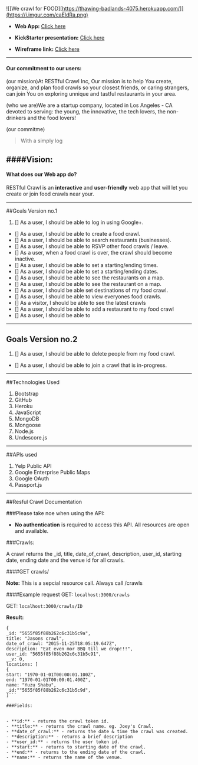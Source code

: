 
![[We crawl for FOOD][https://thawing-badlands-4075.herokuapp.com/]](https://i.imgur.com/caEldRa.png)

* __Web App:__ [Click here](https://thawing-badlands-4075.herokuapp.com/)

* __KickStarter presentation:__        [Click here](http://goo.gl/kQ1zjY) 

* __Wireframe link:__      [Click here](https://goo.gl/xe65Ov)

---
#### Our commitment to our users:

(our mission)At RESTful Crawl Inc, Our mission is to help You create, organize, and plan food crawls so your closest friends, or caring strangers, can join You on exploring unnique and tastful restaurants in your area.

(who we are)We are a startup company, located in Los Angeles - CA devoted to serving: the young, the innovative, the tech lovers, the non-drinkers and the food lovers!

(our commitme)


> With a simply log



####Vision:
- 

#### What does our Web app do?
RESTful Crawl is an **interactive** and **user-friendly** web app that will let you create or join food crawls near your.



-----

##Goals Version no.1


1. [] As a user, I should be able to log in using Google+.
- [] As a user, I should be able to create a food crawl.
- [] As a user, I should be able to search restaurants (businesses).
- [] As a user, I should be able to RSVP other food crawls / leave.
- [] As a user, when a food crawl is over, the crawl should become inactive.
- [] As a user, I should be able to set a starting/ending times.
- [] As a user, I should be able to set a starting/ending dates.
- [] As a user, I should be able to see the restaurants on a map.
- [] As a user, I should be able to see the restaurant on a map.
- [] As a user, I should be able set destinations of my food crawl.
- [] As a user, I should be able to view everyones food crawls.
- [] As a visitor, I should be able to see the latest crawls
- [] As a user, I should be able to add a restaurant to my food crawl
- [] As a user, I should be able to

------


## Goals Version no.2
1. [] As a user, I should be able to delete people from my food crawl.
- [] As a user, I should be able to join a crawl that is in-progress.


------

##Technologies Used

1. Bootstrap
2. GitHub
3. Heroku
4. JavaScript
5. MongoDB
6. Mongoose
7. Node.js
6. Undescore.js

-----

##APIs used

1. Yelp Public API
2. Google Enterprise Public Maps
3. Google OAuth
4. Passport.js

--------


##Resful Crawl Documentation


###Please take noe when using the API:

- **No authentication** is required to access this API. All resources are open and available.

###Crawls:

A crawl returns the _id, title, date_of_crawl, description, user_id, starting date, ending date and the venue id for all crawls.

####GET crawls/

**Note:** This is a sepcial resource call. Always call /crawls


####Example request
GET: ```localhost:3000/crawls```

GET: ```localhost:3000/crawls/ID```

**Result:**

```[
{
_id: "5655f85f88b262c6c31b5c9a",
title: "Jasons crawl",
date_of_crawl: "2015-11-25T18:05:19.647Z",
description: "Eat even mor BBQ till we drop!!!",
user_id: "5655f85f88b262c6c31b5c91",
__v: 0,
locations: [
{
start: "1970-01-01T00:00:01.100Z",
end: "1970-01-01T00:00:01.400Z",
name: "Yuzu Shabu",
_id:""5655f85f88b262c6c31b5c9d",
]```

###Fields:


- **id:** - returns the crawl token id.
- **title:** - returns the crawl name. eg. Joey's Crawl.
- **date_of_crawl:** - returns the date & time the crawl was created. 
- **description:** - returns a brief description
- **user_id:** - returns the user token id.
- **start:** - returns to starting date of the crawl.
- **end:** - returns to the ending date of the crawl.
- **name:** - returns the name of the venue.







